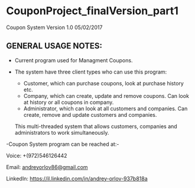# CouponProject_finalVersion_part1
Coupon System Version 1.0 05/02/2017

GENERAL USAGE NOTES:
---------------------

- Current program used for Managment Coupons.
- The system have three client types who can use this program:
  - Customer, which can purchase coupons, look at purchase history etc.
  - Company, which can create, update and remove coupons. Can look at history or all coupons in company.
  - Administrator, which can look at all customers and companies. Can create, remove and update customers and companies.
  
  This multi-threaded system that allows customers, companies and administrators to work simultaneously.
  
  
  
-Coupon System program can be reached at:-

Voice: +(972)546126442

Email: andreyorlov86@gmail.com

LinkedIn: https://il.linkedin.com/in/andrey-orlov-937b818a
